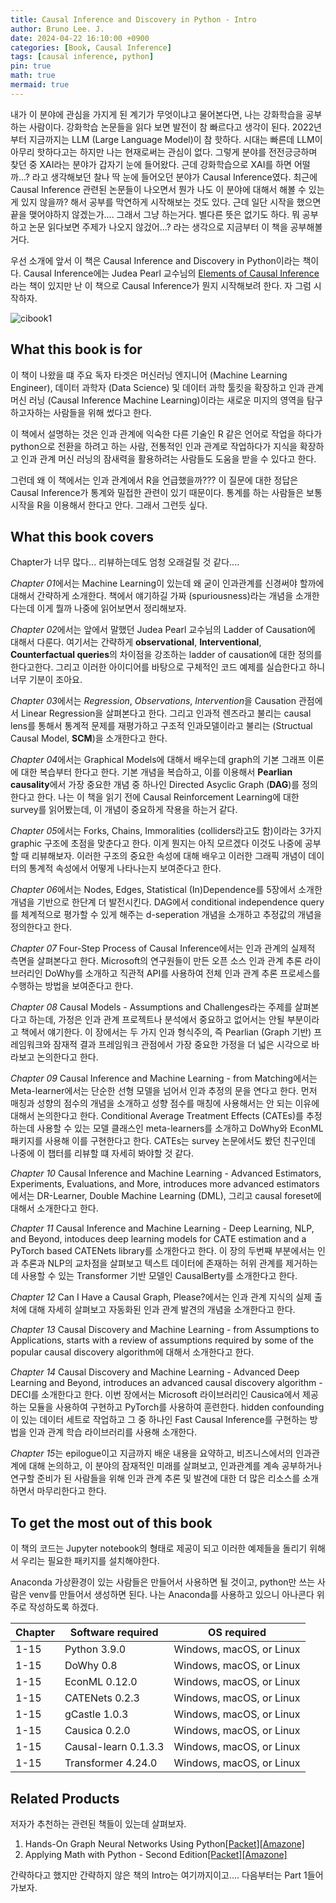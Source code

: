 ```yaml
---
title: Causal Inference and Discovery in Python - Intro
author: Bruno Lee. J.
date: 2024-04-22 16:10:00 +0900
categories: [Book, Causal Inference]
tags: [causal inference, python]
pin: true
math: true
mermaid: true
---
```


내가 이 분야에 관심을 가지게 된 계기가 무엇이냐고 물어본다면, 나는 강화학습을 공부하는 사람이다. 강화학습 논문들을 읽다 보면 발전이 참 빠르다고 생각이 된다. 2022년부터 지금까지는 LLM (Large Language Model)이 참 핫하다. 시대는 빠른데 LLM이 아무리 핫하다고는 하지만 나는 현재로써는 관심이 없다. 그렇게 분야를 전전긍긍하며 찾던 중 XAI라는 분야가 갑자기 눈에 들어왔다. 근데 강화학습으로 XAI를 하면 어떨까...? 라고 생각해보던 찰나 딱 눈에 들어오던 분야가 Causal Inference였다. 최근에 Causal Inference 관련된 논문들이 나오면서 뭔가 나도 이 분야에 대해서 해볼 수 있는게 있지 않을까? 해서 공부를 막연하게 시작해보는 것도 있다. 근데 일단 시작을 했으면 끝을 맺어야하지 않겠는가.... 그래서 그냥 하는거다. 별다른 뜻은 없기도 하다. 뭐 공부하고 논문 읽다보면 주제가 나오지 않겄어...? 라는 생각으로 지금부터 이 책을 공부해볼거다.

우선 소개에 앞서 이 책은 Causal Inference and Discovery in Python이라는 책이다. Causal Inference에는 Judea Pearl 교수님의 <u>Elements of Causal Inference</u>라는 책이 있지만 난 이 책으로 Causal Inference가 뭔지 시작해보려 한다. 자 그럼 시작하자.

![cibook1](https://github.com/cotes2020/jekyll-theme-chirpy/assets/62800365/2d76f340-e632-47da-8e35-b79e8c19a5c2)

## What this book is for
이 책이 나왔을 떄 주요 독자 타겟은 머신러닝 엔지니어 (Machine Learning Engineer), 데이터 과학자 (Data Science) 및 데이터 과학 툴킷을 확장하고 인과 관계 머신 러닝 (Causal Inference Machine Learning)이라는 새로운 미지의 영역을 탐구하고자하는 사람들을 위해 썼다고 한다.

이 책에서 설명하는 것은 인과 관계에 익숙한 다른 기술인 R 같은 언어로 작업을 하다가 python으로 전환을 하려고 하는 사람, 전통적인 인과 관계로 작업하다가 지식을 확장하고 인과 관계 머신 러닝의 잠새력을 활용하려는 사람들도 도움을 받을 수 있다고 한다.

그런데 왜 이 책에서는 인과 관계에서 R을 언급했을까??? 이 질문에 대한 정답은 Causal Inference가 통계와 밀접한 관련이 있기 때문이다. 통계를 하는 사람들은 보통 시작을 R을 이용해서 한다고 안다. 그래서 그런듯 싶다.

## What this book covers
Chapter가 너무 많다... 리뷰하는데도 엄청 오래걸릴 것 같다....

*Chapter 01*에서는 Machine Learning이 있는데 왜 굳이 인과관계를 신경써야 할까에 대해서 간략하게 소개한다. 책에서 얘기하길 가짜 (spuriousness)라는 개념을 소개한다는데 이게 뭘까 나중에 읽어보면서 정리해보자.

*Chapter 02*에서는 앞에서 말했던 Judea Pearl 교수님의 Ladder of Causation에 대해서 다룬다. 여기서는 간략하게 **observational**, **Interventional**, **Counterfactual queries**의 차이점을 강조하는 ladder of causation에 대한 정의를 한다고한다. 그리고 이러한 아이디어를 바탕으로 구체적인 코드 예제를 실습한다고 하니 너무 기분이 조아요.

*Chapter 03*에서는 *Regression*, *Observations*, *Intervention*을 Causation 관점에서 Linear Regression을 살펴본다고 한다. 그리고 인과적 렌즈라고 불리는 causal lens를 통해서 통계적 문제를 재평가하고 구조적 인과모델이라고 불리는 (Structual Causal Model, **SCM**)을 소개한다고 한다.

*Chapter 04*에서는 Graphical Models에 대해서 배우는데 graph의 기본 그래프 이론에 대한 복습부터 한다고 한다. 기본 개념을 복습하고, 이를 이용해서 **Pearlian causality**에서 가장 중요한 개념 중 하나인 Directed Asyclic Graph (**DAG**)를 정의한다고 한다. 나는 이 책을 읽기 전에 Causal Reinforcement Learning에 대한 survey를 읽어봤는데, 이 개념이 중요하게 작용을 하는거 같다.

*Chapter 05*에서는 Forks, Chains, Immoralities (colliders라고도 함)이라는 3가지 graphic 구조에 초점을 맞춘다고 한다. 이게 뭔지는 아직 모르겠다 이것도 나중에 공부할 때 리뷰해보자. 이러한 구조의 중요한 속성에 대해 배우고 이러한 그래픽 개념이 데이터의 통계적 속성에서 어떻게 나타나는지 보여준다고 한다.

*Chapter 06*에서는 Nodes, Edges, Statistical (In)Dependence를 5장에서 소개한 개념을 기반으로 한단계 더 발전시킨다. DAG에서 conditional independence query를 체계적으로 평가할 수 있게 해주는 d-seperation 개념을 소개하고 추정값의 개념을 정의한다고 한다.

*Chapter 07* Four-Step Process of Causal Inference에서는 인과 관계의 실제적 측면을 살펴본다고 한다. Microsoft의 연구원들이 만든 오픈 소스 인과 관계 추론 라이브러리인 DoWhy를 소개하고 직관적 API를 사용하여 전체 인과 관계 추론 프로세스를 수행하는 방법을 보여준다고 한다.

*Chapter 08* Causal Models - Assumptions and Challenges라는 주제를 살펴본다고 하는데, 가정은 인과 관계 프로젝트나 분석에서 중요하고 없어서는 안될 부분이라고 책에서 얘기한다. 이 장에서는 두 가지 인과 형식주의, 즉 Pearlian (Graph 기반) 프레임워크와 잠재적 결과 프레임워크 관점에서 가장 중요한 가정을 더 넓은 시각으로 바라보고 논의한다고 한다.

*Chapter 09* Causal Inference and Machine Learning - from Matching에서는 Meta-learner에서는 단순한 선형 모델을 넘어서 인과 추정의 문을 연다고 한다. 먼저 매칭과 성향의 점수의 개념을 소개하고 성향 점수를 매칭에 사용해서는 안 되는 이유에 대해서 논의한다고 한다. Conditional Average Treatment Effects (CATEs)를 추정하는데 사용할 수 있는 모델 클래스인 meta-learners를 소개하고 DoWhy와 EconML 패키지를 사용해 이를 구현한다고 한다. CATEs는 survey 논문에서도 봤던 친구인데 나중에 이 챕터를 리뷰할 떄 자세히 봐야할 것 같다.

*Chapter 10* Causal Inference and Machine Learning - Advanced Estimators, Experiments, Evaluations, and More, introduces more advanced estimators에서는 DR-Learner, Double Machine Learning (DML), 그리고 causal foreset에 대해서 소개한다고 한다. 

*Chapter 11* Causal Inference and Machine Learning - Deep Learning, NLP, and Beyond, intoduces deep learning models for CATE estimation and a PyTorch based CATENets library를 소개한다고 한다. 이 장의 두번째 부분에서는 인과 추론과 NLP의 교차점을 살펴보고 텍스트 데이터에 존재하는 허위 관계를 제거하는데 사용할 수 있는 Transformer 기반 모델인 CausalBerty를 소개한다고 한다.

*Chapter 12* Can I Have a Causal Graph, Please?에서는 인과 관계 지식의 실제 출처에 대해 자세히 살펴보고 자동화된 인과 관계 발견의 개념을 소개한다고 한다.

*Chapter 13* Causal Discovery and Machine Learning - from Assumptions to Applications, starts with a review of assumptions required by some of the popular causal discovery algorithm에 대해서 소개한다고 한다.

*Chapter 14* Causal Discovery and Machine Learning - Advanced Deep Learning and Beyond, introduces an advanced causal discovery algorithm - DECI를 소개한다고 한다. 이번 장에서는 Microsoft 라이브러리인 Causica에서 제공하는 모듈을 사용하여 구현하고 PyTorch를 사용하여 훈련한다. hidden confounding이 있는 데이터 세트로 작업하고 그 중 하나인 Fast Causal Inference를 구현하는 방법을 인과 관계 학습 라이브러리를 사용해 소개한다.

*Chapter 15*는 epilogue이고 지금까지 배운 내용을 요약하고, 비즈니스에서의 인과관계에 대해 논의하고, 이 분야의 잠재적인 미래를 살펴보고, 인과관계를 계속 공부하거나 연구할 준비가 된 사람들을 위해 인과 관계 추론 및 발견에 대한 더 많은 리소스를 소개하면서 마무리한다고 한다.


## To get the most out of this book
이 책의 코드는 Jupyter notebook의 형태로 제공이 되고 이러한 예제들을 돌리기 위해서 우리는 필요한 패키지를 설치해야한다.

Anaconda 가상환경이 있는 사람들은 만들어서 사용하면 될 것이고, python만 쓰는 사람은 venv를 만들어서 생성하면 된다. 나는 Anaconda를 사용하고 있으니 아나콘다 위주로 작성하도록 하겠다.

| Chapter | Software required | OS required |
| ----- | ----- | ----- |
| 1-15 | Python 3.9.0 | Windows, macOS, or Linux |
| 1-15 | DoWhy 0.8 | Windows, macOS, or Linux |
| 1-15 | EconML 0.12.0 | Windows, macOS, or Linux |
| 1-15 | CATENets 0.2.3 | Windows, macOS, or Linux |
| 1-15 | gCastle 1.0.3 | Windows, macOS, or Linux |
| 1-15 | Causica 0.2.0 | Windows, macOS, or Linux |
| 1-15 | Causal-learn 0.1.3.3 | Windows, macOS, or Linux |
| 1-15 | Transformer 4.24.0 | Windows, macOS, or Linux |


## Related Products
저자가 추천하는 관련된 책들이 있는데 살펴보자.
1. Hands-On Graph Neural Networks Using Python[[Packet]](https://www.packtpub.com/product/hands-on-graph-neural-networks-using-python/9781804617526)[[Amazone]](https://www.amazon.com/Hands-Graph-Neural-Networks-Python/dp/1804617520/ref=sr_1_1?keywords=Hands-On+Graph+Neural+Networks+Using+Python&s=books&sr=1-1)
2. Applying Math with Python - Second Edition[[Packet]](https://www.packtpub.com/product/applying-math-with-python-second-edition/9781804618370)[[Amazone]](https://www.amazon.com/Applying-Math-Python-real-world-computational/dp/1804618373/ref=sr_1_1?keywords=Applying+Math+with+Python+-+Second+Edition&s=books&sr=1-1)


간략하다고 했지만 간략하지 않은 책의 Intro는 여기까지이고.... 다음부터는 Part 1들어가보자.

